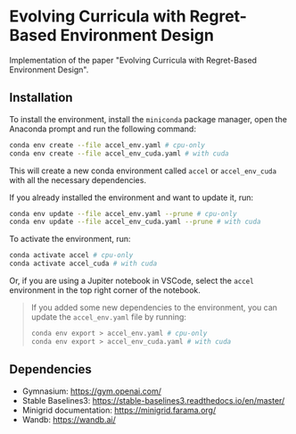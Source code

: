 # Evolving Curricula with Regret-Based Environment Design

Implementation of the paper "Evolving Curricula with Regret-Based Environment Design".

## Installation

To install the environment, install the `miniconda` package manager, open the Anaconda prompt and run the following command:

```bash
conda env create --file accel_env.yaml # cpu-only
conda env create --file accel_env_cuda.yaml # with cuda
```

This will create a new conda environment called `accel`  or `accel_env_cuda` with all the necessary dependencies.

If you already installed the environment and want to update it, run:

```bash
conda env update --file accel_env.yaml --prune # cpu-only
conda env update --file accel_env_cuda.yaml --prune # with cuda
```

To activate the environment, run:

```bash
conda activate accel # cpu-only
conda activate accel_cuda # with cuda
```

Or, if you are using a Jupiter notebook in VSCode, select the `accel` environment in the top right corner of the notebook.

> If you added some new dependencies to the environment, you can update the `accel_env.yaml` file by running:
>
> ```bash
> conda env export > accel_env.yaml # cpu-only
> conda env export > accel_env_cuda.yaml # with cuda
> ```

## Dependencies

- Gymnasium: https://gym.openai.com/
- Stable Baselines3: https://stable-baselines3.readthedocs.io/en/master/
- Minigrid documentation: https://minigrid.farama.org/
- Wandb: https://wandb.ai/
